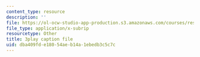 ```yaml
---
content_type: resource
description: ''
file: https://ol-ocw-studio-app-production.s3.amazonaws.com/courses/res-18-006-calculus-revisited-single-variable-calculus-fall-2010/dba409fde18054aeb14a1ebedb3c5c7c_ehDAxjFK1jU.vtt
file_type: application/x-subrip
resourcetype: Other
title: 3play caption file
uid: dba409fd-e180-54ae-b14a-1ebedb3c5c7c
---
```

